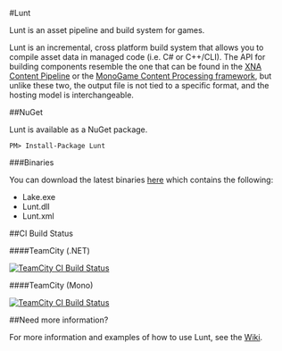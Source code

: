 #Lunt

Lunt is an asset pipeline and build system for games.

Lunt is an incremental, cross platform build system that allows you to compile asset data in managed code (i.e. C# or C++/CLI). The API for building components resemble the one that can be found in the [XNA Content Pipeline](http://msdn.microsoft.com/en-us/library/ff827626.aspx) or the [MonoGame Content Processing framework](https://github.com/mono/MonoGame/wiki/MonoGame-Content-Processing), but unlike these two, the output file is not tied to a specific format, and the hosting model is interchangeable.

##NuGet

Lunt is available as a NuGet package.

```
PM> Install-Package Lunt
```

###Binaries

You can download the latest binaries [here](https://github.com/Lunt/Lunt/releases) which contains the following:  

* Lake.exe
* Lunt.dll
* Lunt.xml

##CI Build Status

####TeamCity (.NET)

[![TeamCity CI Build Status](http://builds.nullreferenceexception.se/app/rest/builds/buildType:id:Lunt_Lunt_Continuous/statusIcon)](http://builds.nullreferenceexception.se/viewType.html?buildTypeId=Lunt_Lunt_Continuous&guest=1)

####TeamCity (Mono)

[![TeamCity CI Build Status](http://builds.nullreferenceexception.se/app/rest/builds/buildType:id:Lunt_Lunt_Continuous_Mono/statusIcon)](http://builds.nullreferenceexception.se/viewType.html?buildTypeId=Lunt_Lunt_Continuous_Mono&guest=1)

##Need more information?

For more information and examples of how to use Lunt, see the [Wiki](https://github.com/Lunt/Lunt/wiki).
